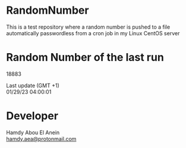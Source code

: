 # RandomNumber    
This is a test repository where a random number is pushed to a file automatically passwordless from a cron job in my Linux CentOS server    
# Random Number of the last run   
18883
      
Last update (GMT +1)    
01/29/23 04:00:01
# Developer    
Hamdy Abou El Anein   
hamdy.aea@protonmail.com
